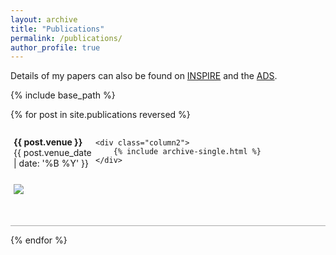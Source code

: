 ```yaml
---
layout: archive
title: "Publications"
permalink: /publications/
author_profile: true
---
```


<style>
  .row {
    display: flex;
    align-items: baseline;      /* aligns first lines of text */
    border-bottom: 1px solid #aaa;  /* horizontal line below each row */
    padding-top: 0.1em;    /* slightly smaller */
	padding-bottom: 2.5em; /* slightly larger */
  }

  .column1 {
    width: 25%;
    padding: 5px;
  }

  .column2 {
    width: 75%;
    padding: 5px;
  }

  .column1 > *:first-child,
  .column2 > *:first-child {
    margin-top: 0;
  }

  
	.image-container {
		padding-top:25px;
		padding-right: 15px;
		padding-bottom: 10px;
		padding-left: 0px;
	}
</style>


Details of my papers can also be found on [INSPIRE](https://inspirehep.net/authors/2750523?ui-citation-summary=true) and the [ADS](https://ui.adsabs.harvard.edu/search/q=author%3A%22Whittall%2C%20Christopher%22&sort=date%20desc%2C%20bibcode%20desc&p_=0).

{% include base_path %}

{% for post in site.publications reversed %}
<div class = "row">
	<div class="column1">
		<b> {{ post.venue }} </b><br>
		{{ post.venue_date | date: '%B %Y' }} 
		<div class="image-container">
			<img src="{{post.illustration}}">
		</div>
	</div>
	
	<div class="column2">
		{% include archive-single.html %}
	</div>
</div>

{% endfor %}
